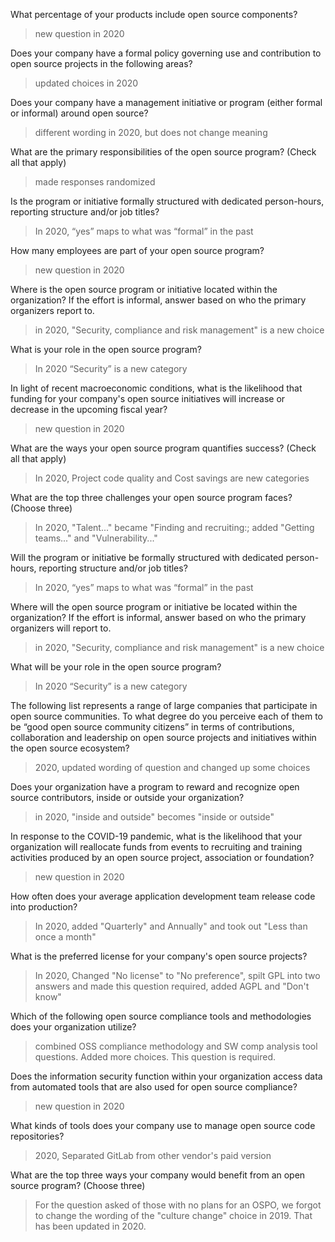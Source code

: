 What percentage of your products include open source components? 
>new question in 2020

Does your company have a formal policy governing use and contribution to open source projects in the following areas?
>updated choices in 2020

Does your company have a management initiative or program (either formal or informal) around open source? 
>different wording in 2020, but does not change meaning

What are the primary responsibilities of the open source program? (Check all that apply)
>made responses randomized

Is the program or initiative formally structured with dedicated person-hours, reporting structure and/or job titles? 
>In 2020, “yes” maps to what was “formal” in the past

How many employees are part of your open source program? 
>new question in 2020

Where is the open source program or initiative located within the organization? If the effort is informal, answer based on who the primary organizers report to. 
>in 2020, "Security, compliance and risk management" is a new choice

What is your role in the open source program? 
>In 2020 “Security” is a new category

In light of recent macroeconomic conditions, what is the likelihood that funding for your company's open source initiatives will increase or decrease in the upcoming fiscal year? 
>new question in 2020

What are the ways your open source program quantifies success? (Check all that apply) 
>In 2020, Project code quality and Cost savings are new categories

What are the top three challenges your open source program faces? (Choose three) 
>In 2020,  "Talent..." became "Finding and recruiting:; added "Getting teams..." and "Vulnerability..."

Will the program or initiative be formally structured with dedicated person-hours, reporting structure and/or job titles? 
>In 2020, “yes” maps to what was “formal” in the past

Where will the open source program or initiative be located within the organization? If the effort is informal, answer based on who the primary organizers will report to.
>in 2020, "Security, compliance and risk management" is a new choice

What will be your role in the open source program? 
>In 2020 “Security” is a new category

The following list represents a range of large companies that participate in open source communities. To what degree do you perceive each of them to be “good open source community citizens” in terms of contributions, collaboration and leadership on open source projects and initiatives within the open source ecosystem? 
>2020, updated wording of question and changed up some choices

Does your organization have a program to reward and recognize open source contributors, inside or outside your organization? 
>in 2020, "inside and outside" becomes "inside or outside"

In response to the COVID-19 pandemic, what is the likelihood that your organization will reallocate funds from events to recruiting and training activities produced by an open source project, association or foundation?  
>new question in 2020

How often does your average application development team release code into production? 
>In 2020, added "Quarterly" and Annually" and took out "Less than once a month"

What is the preferred license for your company's open source projects? 
>In 2020,  Changed "No license" to "No preference", spilt GPL into two answers and made this question required, added AGPL and "Don't know"

Which of the following open source compliance tools and methodologies does your organization utilize? 
>combined OSS compliance methodology and SW comp analysis tool questions. Added more choices. This question is required.

Does the information security function within your organization access data from automated tools that are also used for open source compliance?   
>new question in 2020

What kinds of tools does your company use to manage open source code repositories? 
>2020, Separated GitLab from other vendor's paid version

What are the top three ways your company would benefit from an open source program? (Choose three)
>For the question asked of those with no plans for an OSPO, we forgot to change the wording of the "culture change" choice in 2019. That has been updated in 2020.
